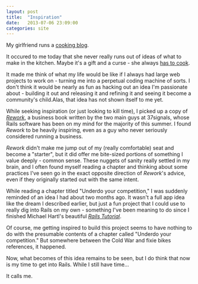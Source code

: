 ```yaml
---
layout: post
title:  "Inspiration"
date:   2013-07-06 23:09:00
categories: site
---
```


My girlfriend runs a [cooking blog](http://nagelsbagels.wordpress.com).

It occured to me today that she never really runs out of ideas of what to make in the kitchen. Maybe it's a gift and a curse - she always [has to cook](http://i0.kym-cdn.com/photos/images/original/000/428/084/676.jpg).

It made me think of what my life would be like if I always had large web projects to work on - turning me into a perpetual coding machine of sorts. I don't think it would be nearly as fun as hacking out an idea I'm passionate about - building it out and releasing it and refining it and seeing it become a community's child.Alas, that idea has not shown itself to me yet.

While seeking inspiration (or just looking to kill time), I picked up a copy of [*Rework*](http://www.amazon.com/Rework-Jason-Fried/dp/0307463745), a business book written by the two main guys at 37signals, whose Rails software has been on my mind for the majority of this summer. I found *Rework* to be heavily inspiring, even as a guy who never seriously considered running a business.

*Rework* didn't make me jump out of my (really comfortable) seat and become a "starter", but it did offer me bite-sized portions of something I value deeply - common sense. These nuggets of sanity really settled in my brain, and I often found myself reading a chapter and thinking about some practices I've seen go in the exact opposite direction of *Rework*'s advice, even if they originally started out with the same intent.

While reading a chapter titled "Underdo your competition," I was suddenly reminded of an idea I had about two months ago. It wasn't a full app idea like the dream I described earlier, but just a fun project that I could use to really dig into Rails on my own - something I've been meaning to do since I finished Michael Hartl's beautiful [*Rails Tutorial*](http://ruby.railstutorial.org/ruby-on-rails-tutorial-book).

Of course, me getting inspired to build this project seems to have nothing to do with the presumable contents of a chapter called "Underdo your competition." But somewhere between the Cold War and fixie bikes references, it happened.

Now, what becomes of this idea remains to be seen, but I do think that now is my time to get into Rails. While I still have time...

It calls me.